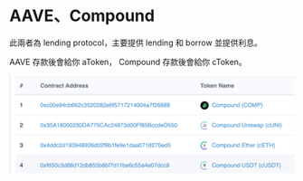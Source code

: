 # AAVE、Compound

此兩者為 lending protocol，主要提供 lending 和 borrow 並提供利息。

AAVE 存款後會給你 aToken， Compound 存款後會給你 cToken。

![](<../.gitbook/assets/截圖 2022-02-21 下午12.09.14.png>)
